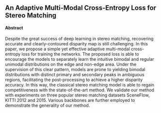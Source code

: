 ## An Adaptive Multi-Modal Cross-Entropy Loss for Stereo Matching

#### Abstract

Despite the great success of deep learning in stereo matching, recovering accurate and clearly-contoured disparity map is still challenging. In this paper, we propose a simple yet effective adaptive multi-modal cross-entropy loss for training the networks. The proposed loss is able to encourage the models to separately learn the intuitive bimodal and regular unimodal distributions on the edge and non-edge area. Under the supervision of this clear pattern, models are prone to yielding bimodal distributions with distinct primary and secondary peaks in ambiguous regions, facilitating the post-processing to achieve a higher disparity accuracy. In this way, the classical stereo matching model is able to regain competitiveness with the state-of-the-art method. We validate our method with experiments on three popular stereo matching datasets SceneFlow, KITTI 2012 and 2015. Various backbones are further employed to demonstrate the generality of our method.


